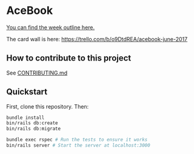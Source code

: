 # AceBook

[You can find the week outline here.](https://github.com/makersacademy/course/tree/master/acebook)

The card wall is here: https://trello.com/b/o9DtdREA/acebook-june-2017

## How to contribute to this project

See [CONTRIBUTING.md](CONTRIBUTING.md)

## Quickstart

First, clone this repository. Then:

```bash
bundle install
bin/rails db:create
bin/rails db:migrate

bundle exec rspec # Run the tests to ensure it works
bin/rails server # Start the server at localhost:3000
```
